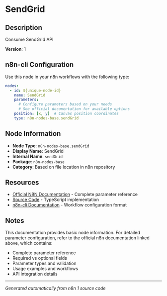 # SendGrid

## Description

Consume SendGrid API

**Version**: 1

## n8n-cli Configuration

Use this node in your n8n workflows with the following type:

```yaml
nodes:
  - id: ${unique-node-id}
    name: SendGrid
    parameters:
      # Configure parameters based on your needs
      # See official documentation for available options
    position: [x, y]  # Canvas position coordinates
    type: n8n-nodes-base.sendGrid
```

## Node Information

- **Node Type**: `n8n-nodes-base.sendGrid`
- **Display Name**: SendGrid
- **Internal Name**: `sendGrid`
- **Package**: `n8n-nodes-base`
- **Category**: Based on file location in n8n repository

## Resources

- [Official N8N Documentation](https://docs.n8n.io/integrations/builtin/app-nodes/n8n-nodes-base.sendgrid/) - Complete parameter reference
- [Source Code](https://github.com/n8n-io/n8n/blob/master/packages/nodes-base/nodes/SendGrid/SendGrid.node.ts) - TypeScript implementation
- [n8n-cli Documentation](https://github.com/edenreich/n8n-cli) - Workflow configuration format

## Notes

This documentation provides basic node information. For detailed parameter configuration, 
refer to the official n8n documentation linked above, which contains:

- Complete parameter reference
- Required vs optional fields
- Parameter types and validation
- Usage examples and workflows
- API integration details

---
*Generated automatically from n8n 1 source code*
